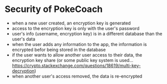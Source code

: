 # Security of PokeCoach

- when a new user created, an encryption key is generated
- access to the encryption key is only with the user's password
- user's info (username, encryption key) is in a different database than the user's data 
- when the user adds any information to the app, the information is encrypted befor being stored in the database
- if the user wants to allow another user access to their data, the encryption key share (or some public key system is used... <https://crypto.stackexchange.com/questions/18619/multi-key-decryption>)
- when another user's access removed, the data is re-encrypted 

